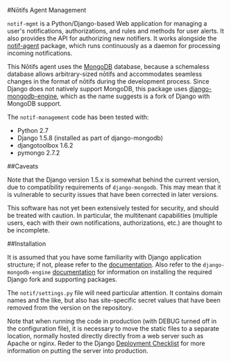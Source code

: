 #N&#x014d;tifs Agent Management

`notif-mgmt` is a Python/Django-based Web application for managing a
user's notifications, authorizations, and rules and methods for user
alerts. It also provides the API for authorizing new notifiers. It
works alongside the
[notif-agent](https://github.com/jimfenton/notif-agent) package, which
runs continuously as a daemon for processing incoming notifications.

This N&#x014d;tifs agent uses the [MongoDB](https://www.mongodb.org/)
database, because a schemaless database allows arbitrary-sized n&#x014d;tifs
and accommodates seamless changes in the format of n&#x014d;tifs during
the development process. Since Django does not natively support
MongoDB, this package uses
[django-mongodb-engine](http://django-nonrel.org/), which as the name
suggests is a fork of Django with MongoDB support.

The `notif-management` code has been tested with:

* Python 2.7
* Django 1.5.8 (installed as part of django-mongodb)
* djangotoolbox 1.6.2
* pymongo 2.7.2

##Caveats

Note that the Django version 1.5.x is somewhat behind the
current version, due to compatibility requirements of
`django-mongodb`. This may mean that it is vulnerable to security
issues that have been corrected in later versions.

This software has not yet been extensively tested for security, and
should be treated with caution. In particular, the multitenant
capabilities (multiple users, each with their own notifications,
authorizations, etc.) are thought to be incomplete.

##Installation

It is assumed that you have some familiarity with Django application
structure; if not, please refer to the
[documentation](https://docs.djangoproject.com/en/1.5/). Also refer to
the `django-mongodb-engine`
[documentation](https://django-mongodb-engine.readthedocs.org/en/latest/)
for information on installing the required Django fork and supporting
packages.

The `notif/settings.py` file will need particular attention. It contains
domain names and the like, but also has site-specific secret values
that have been removed from the version on the repository.

Note that when running the code in production (with DEBUG turned off
in the configuration file), it is necessary to move the static files
to a separate location, normally hosted directly directly from a web
server such as Apache or nginx. Reder to the Django
[Deployment Checklist](https://docs.djangoproject.com/en/1.8/howto/deployment/checklist/)
for more information on putting the server into production.




